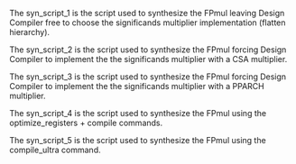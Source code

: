 The syn_script_1 is the script used to synthesize the FPmul leaving Design Compiler free to choose the significands multiplier implementation (flatten hierarchy).

The syn_script_2 is the script used to synthesize the FPmul forcing Design Compiler to implement the the significands multiplier with a CSA multiplier.

The syn_script_3 is the script used to synthesize the FPmul forcing Design Compiler to implement the the significands multiplier with a PPARCH multiplier.

The syn_script_4 is the script used to synthesize the FPmul using the optimize_registers + compile commands.

The syn_script_5 is the script used to synthesize the FPmul using the compile_ultra command.
